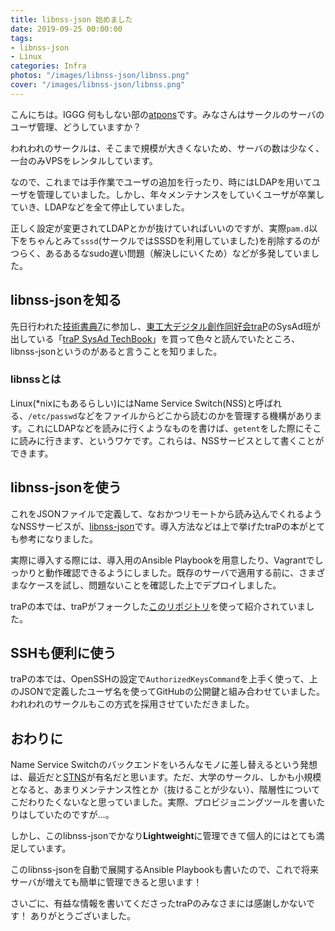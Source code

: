 ```yaml
---
title: libnss-json 始めました
date: 2019-09-25 00:00:00
tags:
- libnss-json
- Linux
categories: Infra
photos: "/images/libnss-json/libnss.png"
cover: "/images/libnss-json/libnss.png"
---
```


こんにちは。IGGG 何もしない部の[atpons](https://www.iggg.org/wiki/?atpons)です。みなさんはサークルのサーバのユーザ管理、どうしていますか？

われわれのサークルは、そこまで規模が大きくないため、サーバの数は少なく、一台のみVPSをレンタルしています。

なので、これまでは手作業でユーザの追加を行ったり、時にはLDAPを用いてユーザを管理していました。しかし、年々メンテナンスをしていくユーザが卒業していき、LDAPなどを全て停止していました。

正しく設定が変更されてLDAPとかが抜けていればいいのですが、実際`pam.d`以下をちゃんとみて`sssd`(サークルではSSSDを利用していました)を削除するのがつらく、あるあるなsudo遅い問題（解決しにいくため）などが多発していました。

## libnss-jsonを知る

先日行われた[技術書典7](https://techbookfest.org/)に参加し、[東工大デジタル創作同好会traP](https://trap.jp)のSysAd班が出している「[traP SysAd TechBook](https://techbookfest.org/event/tbf07/circle/5091367973814272)」を買って色々と読んでいたところ、libnss-jsonというのがあると言うことを知りました。

### libnssとは
Linux(*nixにもあるらしい)にはName Service Switch(NSS)と呼ばれる、`/etc/passwd`などをファイルからどこから読むのかを管理する機構があります。これにLDAPなどを読みに行くようなものを書けば、`getent`をした際にそこに読みに行きます、というワケです。これらは、NSSサービスとして書くことができます。

## libnss-jsonを使う
これをJSONファイルで定義して、なおかつリモートから読み込んでくれるようなNSSサービスが、[libnss-json](https://github.com/Aklakan/libnss-json)です。導入方法などは上で挙げたtraPの本がとても参考になりました。

実際に導入する際には、導入用のAnsible Playbookを用意したり、Vagrantでしっかりと動作確認できるようにしました。既存のサーバで適用する前に、さまざまなケースを試し、問題ないことを確認した上でデプロイしました。

traPの本では、traPがフォークした[このリポジトリ](https://github.com/traPtitech/nss)を使って紹介されていました。

## SSHも便利に使う
traPの本では、OpenSSHの設定で`AuthorizedKeysCommand`を上手く使って、上のJSONで定義したユーザ名を使ってGitHubの公開鍵と組み合わせていました。われわれのサークルもこの方式を採用させていただきました。

## おわりに
Name Service Switchのバックエンドをいろんなモノに差し替えるという発想は、最近だと[STNS](https://stns.jp/)が有名だと思います。ただ、大学のサークル、しかも小規模となると、あまりメンテナンス性とか（抜けることが少ない）、階層性についてこだわりたくないなと思っていました。実際、プロビジョニングツールを書いたりはしていたのですが…。

しかし、このlibnss-jsonでかなり**Lightweight**に管理できて個人的にはとても満足しています。

このlibnss-jsonを自動で展開するAnsible Playbookも書いたので、これで将来サーバが増えても簡単に管理できると思います！

さいごに、有益な情報を書いてくださったtraPのみなさまには感謝しかないです！
ありがとうございました。